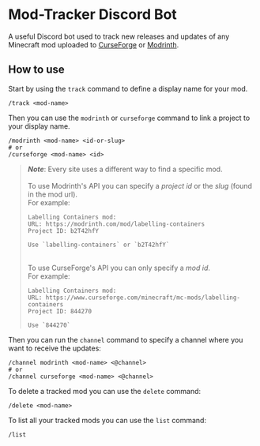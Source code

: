 # Mod-Tracker Discord Bot

A useful Discord bot used to track new releases and updates of any Minecraft mod uploaded to [CurseForge](https://www.curseforge.com/) or [Modrinth](https://modrinth.com/).

## How to use

Start by using the `track` command to define a display name for your mod.

```
/track <mod-name>
```

Then you can use the `modrinth` or `curseforge` command to link a project to your display name.

```
/modrinth <mod-name> <id-or-slug>
# or
/curseforge <mod-name> <id>
```

> **_Note_**: Every site uses a different way to find a specific mod.<br><br> To use Modrinth's API you can specify a _project id_ or the _slug_ (found in the mod url).<br>
> For example:
>
> ```
> Labelling Containers mod:
> URL: https://modrinth.com/mod/labelling-containers
> Project ID: b2T42hfY
>
> Use `labelling-containers` or `b2T42hfY`
> ```
>
> <br>To use CurseForge's API you can only specify a _mod id_.<br>
> For example:
>
> ```
> Labelling Containers mod:
> URL: https://www.curseforge.com/minecraft/mc-mods/labelling-containers
> Project ID: 844270
>
> Use `844270`
> ```

Then you can run the `channel` command to specify a channel where you want to receive the updates:

```
/channel modrinth <mod-name> <@channel>
# or
/channel curseforge <mod-name> <@channel>
```

To delete a tracked mod you can use the `delete` command:

```
/delete <mod-name>
```

To list all your tracked mods you can use the `list` command:

```
/list
```
